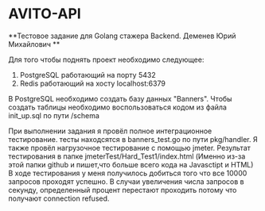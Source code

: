 # AVITO-API
**Тестовое задание для Golang стажера Backend. Деменев Юрий Михайлович **

Для того чтобы поднять проект необходимо следующее:
1) PostgreSQL работающий на порту 5432
2) Redis работающий на  хосту localhost:6379

В PostgreSQL необходимо создать базу данных "Banners".
Чтобы создать таблицы необходимо воспользоваться кодом из файла init_up.sql по пути /schema

При выполнении задания я провёл полное интеграционное тестирование. тесты находсятся в banners_test.go
по пути pkg/handler.
Я также провёл нагрузочное тестирование с помощью jmeter. Результат тестирования в папке jmeterTest/Hard_Test1/index.html
(Именно из-за этой папки github и пишет,что больше всего кода на Javasctipt и HTML)
В ходе тестирования у меня получилось добиться того что все 10000 запросов проходят успешно. В случаи увеличения числа 
запросов в секунду, определенный процент перестают проходить потому что получают connection refused.


